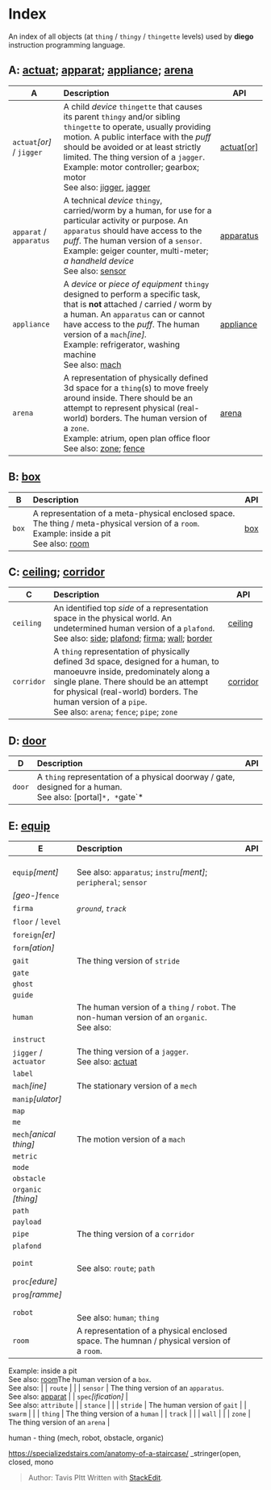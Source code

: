 # Index
An index of all objects (at `thing` / `thingy` / `thingette` levels) used by **diego** instruction programming language.
## <a name="a"></a> A: [actuat](#actuat); [apparat](#apparat); [appliance](#appliance); [arena](#arena)
| A | Description | API |
|--|:--|--|
| `actuat`*[or]* / `jigger` <a  name="actuat"></a> | A child *device*  `thingette` that causes its parent `thingy` and/or sibling `thingette` to operate, usually providing motion. A public interface with the _puff_ should be avoided or at least strictly limited. The thing version of a `jagger`.<br>Example: motor controller; gearbox; motor<br>See also: [jigger](#jigger), [jagger](#jagger) | [actuat[or]](/actuat.md) |
| `apparat` / `apparatus` <a name="apparat"></a>| A technical *device* `thingy`, carried/worm by a human, for use for a particular activity or purpose. An `apparatus` should have access to the _puff_. The human version of a `sensor`.<br>Example: geiger counter, multi-meter; *a handheld device*<br>See also: [sensor](#sensor)| [apparatus](/apparatus.md)
| `appliance` <a name="appliance"></a>| A *device* or *piece of equipment* `thingy` designed to perform a specific task, that is **not** attached / carried / worm by a human. An `apparatus` can or cannot have access to the _puff_. The human version of a `mach`*[ine].*<br>Example: refrigerator, washing machine<br>See also: [mach](#mach) | [appliance](/applicance.md)
| `arena` <a name="arena"></a> | A representation of physically defined 3d space for a `thing`(s) to move freely around inside. There should be an attempt to represent physical (real-world) borders. The human version of a `zone`.<br>Example: atrium, open plan office floor<br>See also: [zone](#zone); [fence](#fence) | [arena](#arena) |
## <a name="b"></a> B: [box](#box)
| B | Description | API |
|--|:--|--|
| `box` <a name="box"></a> | A representation of a meta-physical enclosed space. The thing / meta-physical version of a `room`.<br>Example: inside a pit<br>See also: [room](#room) | [box](/box.md) |
## <a name="c"></a> C: [ceiling](#ceiling); [corridor](#corridor)
| C | Description | API |
|--|:--|--|
| `ceiling` | An identified top _side_ of a representation space in the physical world. An undetermined human version of a `plafond`.<br>See also: [side](#side); [plafond](#plafond); [firma](#firma); [wall](#wall); [border](#border) | [ceiling](/ceiling.md) |
| `corridor` | A `thing` representation of physically defined 3d space, designed for a human, to manoeuvre inside, predominately along a single plane. There should be an attempt for physical (real-world) borders. The human version of a `pipe`.<br>See also: `arena`; `fence`; `pipe`; `zone` | [corridor](/corridor.md) |
## <a name="d"></a>D: [door](#door)
| D | Description | API |
|--|:--|--|
| `door` | A `thing` representation of a physical doorway / gate, designed for a human.<br>See also: [portal]`*, *`gate`* |
## <a name="e"></a>E: [equip](#equip)
| E | Description | API |
|--|:--|--|
| `equip`*[ment]* | <br>See also: `apparatus`; `instru`*[ment]*; `peripheral`;  `sensor` |
| *[geo-]*`fence` | |
| `firma` | *`ground`*, *`track`* |
| `floor` / `level` | |
| `foreign`*[er]* | |
| `form`*[ation]* | |
| `gait` | The thing version of `stride` |
| `gate` | |
| `ghost` |  |
| `guide` | |
| `human` | The human version of a `thing` / `robot`.  The non-human version of an `organic`.<br>See also: |
| `instruct` | |
| `jigger` / `actuator` | The thing version of a `jagger`.<br>See also: [actuat](#actuat) |
| `label` | |
| `mach`*[ine]* | The stationary version of a `mech` |
| `manip`*[ulator]* | |
| `map` | |
| `me` | |
| `mech`*[anical thing]* | The motion version of a `mach` |
| `metric` | |
| `mode` | |
| `obstacle` | |
| `organic` *[thing]* | |
| `path` | |
| `payload` | |
| `pipe` | The thing version of a `corridor` |
| `plafond` | |
| `point` | <br>See also: `route`; `path` |
| `proc`*[edure]* | |
| `prog`*[ramme]* | |
| `robot` | <br>See also: `human`; `thing` |
| `room` | A representation of a physical enclosed space. The humnan / physical version of a `room`.  
Example: inside a pit  
See also: [room](https://stackedit.io/app#room)The human version of a `box`.<br>See also: |
| `route` | |
| `sensor` | The thing version of an `apparatus`.<br>See also: [apparat](#apparat) |
| `spec`*[ification]* | <br>See also: `attribute` |
| `stance` |  |
| `stride` | The human version of `gait` |
| `swarm` | |
| `thing` | The thing version of a `human` |
| `track` | |
| `wall` | |
| `zone` | The thing version of an `arena` |

human - thing (mech, robot, obstacle, organic)

https://specializedstairs.com/anatomy-of-a-staircase/
_stringer(open, closed, mono


> Author: Tavis PItt
> Written with [StackEdit](https://stackedit.io/).
<!--stackedit_data:
eyJoaXN0b3J5IjpbOTk5MzM1MjAwLDQ0NDM5MzA3OCwxODg4Nj
c3MjIxLC05MjUwNDE3OTYsMTQ5MTQ1NDM1MF19
-->